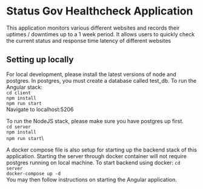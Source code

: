 # Status Gov Healthcheck Application
This application monitors various different websites and records their uptimes / downtimes up to
a 1 week period. It allows users to quickly check the current status and response time latency of
different websites

## Setting up locally
For local development, please install the latest versions of node and postgres. In postgres, you must create
a database called test_db.
To run the Angular stack:\
`cd client`\
`npm install`\
`npm run start`\
Navigate to localhost:5206

To run the NodeJS stack, please make sure you have postgres up first.\
`cd server`\
`npm install`\
`npm run start`\

A docker compose file is also setup for starting up the backend stack of this application. Starting the server
through docker container will not require postgres running on local machine. To start backend using docker:
`cd server`\
`docker-compose up -d`\
You may then follow instructions on starting the Angular application.
